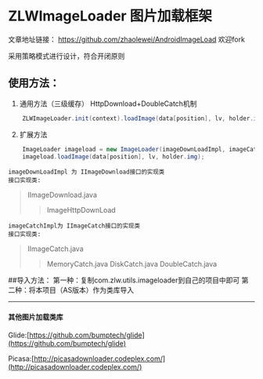 # ZLWImageLoader   图片加载框架
 文章地址链接：
 https://github.com/zhaolewei/AndroidImageLoad
 欢迎fork
 
 采用策略模式进行设计，符合开闭原则
 
## 使用方法：
1. 通用方法（三级缓存） HttpDownload+DoubleCatch机制
````java
    ZLWImageLoader.init(context).loadImage(data[position], lv, holder.img);
````
2. 扩展方法   
````java
    ImageLoader imageload = new ImageLoader(imageDownLoadImpl, imageCatchImpl);
    imageload.loadImage(data[position], lv, holder.img);
````
    imageDownLoadImpl 为 IImageDownload接口的实现类
    接口实现类:   
>    IImageDownload.java
>>    ImageHttpDownLoad
    
    imageCatchImpl为 IImageCatch接口的实现类
    接口实现类:   
>    IImageCatch.java
>>    MemoryCatch.java
>>    DiskCatch.java
>>    DoubleCatch.java

##导入方法：
 第一种：复制com.zlw.utils.imageloader到自己的项目中即可
 第二种：将本项目（AS版本）作为类库导入


****
#### 其他图片加载类库
  Glide:[https://github.com/bumptech/glide](https://github.com/bumptech/glide)

  Picasa:[http://picasadownloader.codeplex.com/](http://picasadownloader.codeplex.com/)

 
 
